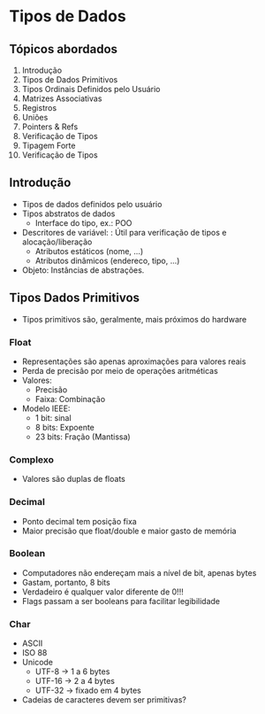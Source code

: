 # Tipos de Dados
## Tópicos abordados
1. Introdução
2. Tipos de Dados Primitivos
3. Tipos Ordinais Definidos pelo Usuário
4. Matrizes Associativas
5. Registros
6. Uniões
7. Pointers & Refs
8. Verificação de Tipos
9. Tipagem Forte
10. Verificação de Tipos

## Introdução
- Tipos de dados definidos pelo usuário
- Tipos abstratos de dados
    - Interface do tipo, ex.: POO
- Descritores de variável: : Útil para verificação de tipos e alocação/liberação
    - Atributos estáticos (nome, ...)
    - Atributos dinâmicos (endereco, tipo, ...)
- Objeto: Instâncias de abstrações.

## Tipos Dados Primitivos
- Tipos primitivos são, geralmente, mais próximos do hardware
### Float
- Representações são apenas aproximações para valores reais
- Perda de precisão por meio de operações aritméticas
- Valores:
    - Precisão
    - Faixa: Combinação
- Modelo IEEE:
    - 1 bit: sinal
    - 8 bits: Expoente
    - 23 bits: Fração (Mantissa)
### Complexo
- Valores são duplas de floats

### Decimal
- Ponto decimal tem posição fixa
- Maior precisão que float/double e maior gasto de memória

### Boolean
- Computadores não endereçam mais a nível de bit, apenas bytes
- Gastam, portanto, 8 bits
- Verdadeiro é qualquer valor diferente de 0!!!
- Flags passam a ser booleans para facilitar legibilidade

### Char
- ASCII
- ISO 88
- Unicode
    - UTF-8 -> 1 a 6 bytes
    - UTF-16 -> 2 a 4 bytes
    - UTF-32 -> fixado em 4 bytes
- Cadeias de caracteres devem ser primitivas?

